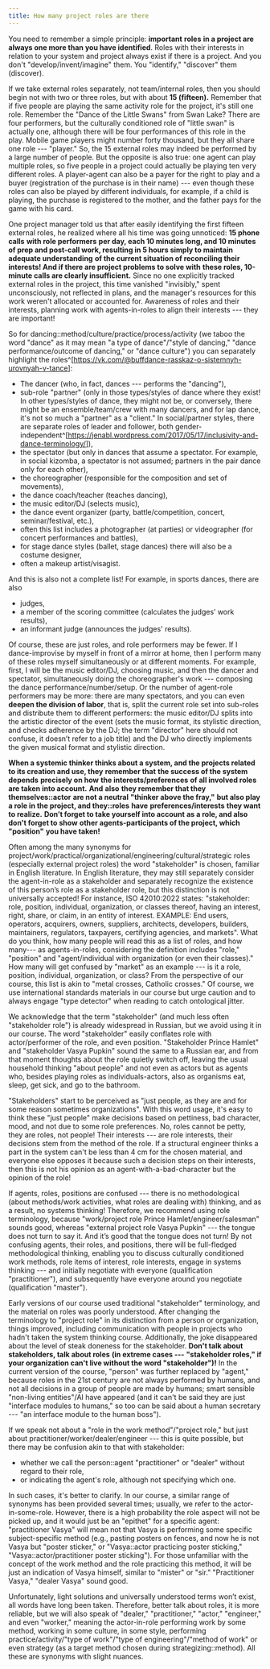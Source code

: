 ```yaml
---
title: How many project roles are there
---
```


You need to remember a simple principle: **important** **roles** **in a project are always one more than you have identified**. Roles with their interests in relation to your system and project always exist if there is a project. And you don't "develop/invent/imagine" them. You "identify," "discover" them (discover).

If we take external roles separately, not team/internal roles, then you should begin not with two or three roles, but with about **15 (fifteen).** Remember that if five people are playing the same activity role for the project, it's still one role. Remember the "Dance of the Little Swans" from Swan Lake? There are four performers, but the culturally conditioned role of "little swan" is actually one, although there will be four performances of this role in the play. Mobile game players might number forty thousand, but they all share one role --- "player." So, the 15 external roles may indeed be performed by a large number of people. But the opposite is also true: one agent can play multiple roles, so five people in a project could actually be playing ten very different roles. A player-agent can also be a payer for the right to play and a buyer (registration of the purchase is in their name) --- even though these roles can also be played by different individuals, for example, if a child is playing, the purchase is registered to the mother, and the father pays for the game with his card.

One project manager told us that after easily identifying the first fifteen external roles, he realized where all his time was going unnoticed: **15 phone calls** **with role performers** **per day, each 10 minutes long, and 10 minutes of prep and post-call work, resulting in 5 hours simply to maintain adequate understanding** **of the current situation of reconciling their interests! And if there are project problems to solve with** **these roles, 10-minute calls are clearly insufficient.** Since no one explicitly tracked external roles in the project, this time vanished "invisibly," spent unconsciously, not reflected in plans, and the manager's resources for this work weren't allocated or accounted for. Awareness of roles and their interests, planning work with agents-in-roles to align their interests --- they are important!

So for dancing::method/culture/practice/process/activity (we taboo the word "dance" as it may mean "a type of dance"/"style of dancing," "dance performance/outcome of dancing," or "dance culture") you can separately highlight the roles^[<https://vk.com/@buffdance-rasskaz-o-sistemnyh-urovnyah-v-tance>]:

- The dancer (who, in fact, dances --- performs the "dancing"),
- sub-role "partner" (only in those types/styles of dance where they exist! In other types/styles of dance, they might not be, or conversely, there might be an ensemble/team/crew with many dancers, and for lap dance, it's not so much a "partner" as a "client." In social/partner styles, there are separate roles of leader and follower, both gender-independent^[<https://jenabl.wordpress.com/2017/05/17/inclusivity-and-dance-terminology/>]),
- the spectator (but only in dances that assume a spectator. For example, in social kizomba, a spectator is not assumed; partners in the pair dance only for each other),
- the choreographer (responsible for the composition and set of movements),
- the dance coach/teacher (teaches dancing),
- the music editor/DJ (selects music),
- the dance event organizer (party, battle/competition, concert, seminar/festival, etc.),
- often this list includes a photographer (at parties) or videographer (for concert performances and battles),
- for stage dance styles (ballet, stage dances) there will also be a costume designer,
- often a makeup artist/visagist.

And this is also not a complete list! For example, in sports dances, there are also

- judges,
- a member of the scoring committee (calculates the judges’ work results),
- an informant judge (announces the judges' results).

Of course, these are just roles, and role performers may be fewer. If I dance-improvise by myself in front of a mirror at home, then I perform many of these roles myself simultaneously or at different moments. For example, first, I will be the music editor/DJ, choosing music, and then the dancer and spectator, simultaneously doing the choreographer's work --- composing the dance performance/number/setup. Or the number of agent-role performers may be more: there are many spectators, and you can even **deepen the division of labor**, that is, split the current role set into sub-roles and distribute them to different performers: the music editor/DJ splits into the artistic director of the event (sets the music format, its stylistic direction, and checks adherence by the DJ; the term "director" here should not confuse, it doesn’t refer to a job title) and the DJ who directly implements the given musical format and stylistic direction.

**When a systemic thinker thinks about a system, and the projects related to its creation and use, they** **remember that** **the success of the system depends** **precisely on how** **the interests/preferences** **of all involved roles are taken into account.** **And** **also** **they remember that they themselves::actor** **are not a neutral** **"thinker above the fray,"** **but also play a role in the project, and they::roles** **have** **preferences/interests** **they want to realize.** **Don’t forget to take yourself into account** **as a role, and also don't forget to show** **other agents-participants of the project, which** **"position"** **you have taken!**

Often among the many synonyms for project/work/practical/organizational/engineering/cultural/strategic roles (especially external project roles) the word "stakeholder" is chosen, familiar in English literature. In English literature, they may still separately consider the agent-in-role as a stakeholder and separately recognize the existence of this person’s role as a stakeholder role, but this distinction is not universally accepted! For instance, ISO 42010:2022 states: "stakeholder: role, position, individual, organization, or classes thereof, having an interest, right, share, or claim, in an entity of interest. EXAMPLE: End users, operators, acquirers, owners, suppliers, architects, developers, builders, maintainers, regulators, taxpayers, certifying agencies, and markets". What do you think, how many people will read this as a list of roles, and how many--- as agents-in-roles, considering the definition includes "role," "position" and "agent/individual with organization (or even their classes)." How many will get confused by "market" as an example --- is it a role, position, individual, organization, or class? From the perspective of our course, this list is akin to "metal crosses, Catholic crosses." Of course, we use international standards materials in our course but urge caution and to always engage "type detector" when reading to catch ontological jitter.

We acknowledge that the term "stakeholder" (and much less often "stakeholder role") is already widespread in Russian, but we avoid using it in our course. The word "stakeholder" easily conflates role with actor/performer of the role, and even position. "Stakeholder Prince Hamlet" and "stakeholder Vasya Pupkin" sound the same to a Russian ear, and from that moment thoughts about the role quietly switch off, leaving the usual household thinking "about people" and not even as actors but as agents who, besides playing roles as individuals-actors, also as organisms eat, sleep, get sick, and go to the bathroom.

"Stakeholders" start to be perceived as "just people, as they are and for some reason sometimes organizations". With this word usage, it's easy to think these "just people" make decisions based on pettiness, bad character, mood, and not due to some role preferences. No, roles cannot be petty, they are roles, not people! Their interests --- are role interests, their decisions stem from the method of the role. If a structural engineer thinks a part in the system can't be less than 4 cm for the chosen material, and everyone else opposes it because such a decision steps on their interests, then this is not his opinion as an agent-with-a-bad-character but the opinion of the role!

If agents, roles, positions are confused --- there is no methodological (about methods/work activities, what roles are dealing with) thinking, and as a result, no systems thinking! Therefore, we recommend using role terminology, because "work/project role Prince Hamlet/engineer/salesman" sounds good, whereas "external project role Vasya Pupkin" --- the tongue does not turn to say it. And it’s good that the tongue does not turn! By not confusing agents, their roles, and positions, there will be full-fledged methodological thinking, enabling you to discuss culturally conditioned work methods, role items of interest, role interests, engage in systems thinking --- and initially negotiate with everyone (qualification "practitioner"), and subsequently have everyone around you negotiate (qualification "master").

Early versions of our course used traditional "stakeholder" terminology, and the material on roles was poorly understood. After changing the terminology to "project role" in its distinction from a person or organization, things improved, including communication with people in projects who hadn't taken the system thinking course. Additionally, the joke disappeared about the level of steak doneness for the stakeholder. **Don't talk about stakeholders, talk about roles** **(in extreme cases ---** **"stakeholder roles," if your organization can't live without the word "stakeholder")!** In the current version of the course, "person" was further replaced by "agent," because roles in the 21st century are not always performed by humans, and not all decisions in a group of people are made by humans; smart sensible "non-living entities"/AI have appeared (and it can't be said they are just "interface modules to humans," so too can be said about a human secretary --- "an interface module to the human boss").

If we speak not about a "role in the work method"/"project role," but just about practitioner/worker/dealer/engineer --- this is quite possible, but there may be confusion akin to that with stakeholder:

- whether we call the person::agent "practitioner" or "dealer" without regard to their role,
- or indicating the agent's role, although not specifying which one.

In such cases, it's better to clarify. In our course, a similar range of synonyms has been provided several times; usually, we refer to the actor-in-some-role. However, there is a high probability the role aspect will not be picked up, and it would just be an "epithet" for a specific agent: "practitioner Vasya" will mean not that Vasya is performing some specific subject-specific method (e.g., pasting posters on fences, and now he is not Vasya but "poster sticker," or "Vasya::actor practicing poster sticking," "Vasya::actor/practitioner poster sticking"). For those unfamiliar with the concept of the work method and the role practicing this method, it will be just an indication of Vasya himself, similar to "mister" or "sir." "Practitioner Vasya," "dealer Vasya" sound good.

Unfortunately, light solutions and universally understood terms won’t exist, all words have long been taken. Therefore, better talk about roles, it is more reliable, but we will also speak of "dealer," "practitioner," "actor," "engineer," and even "worker," meaning the actor-in-role performing work by some method, working in some culture, in some style, performing practice/activity/"type of work"/"type of engineering"/"method of work" or even strategy (as a target method chosen during strategizing::method). All these are synonyms with slight nuances.
